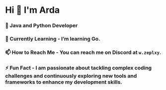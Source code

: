 # Hi 👋 I'm Arda

### 🔭 Java and Python Developer
### 🎀 Currently Learning - I’m learning Go.
### 📫 How to Reach Me - You can reach me on Discord at `w.zeplxy`.
### ⚡ Fun Fact - I am passionate about tackling complex coding challenges and continuously exploring new tools and frameworks to enhance my development skills.
